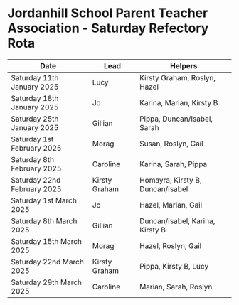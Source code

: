 # Jordanhill School Parent Teacher Association - Saturday Refectory Rota

| Date | Lead | Helpers | 
| -- | -- | -- | 
| Saturday 11th January 2025 | Lucy | Kirsty Graham, Roslyn, Hazel | 
| Saturday 18th January 2025 | Jo | Karina, Marian, Kirsty B | 
| Saturday 25th January 2025 | Gillian | Pippa, Duncan/Isabel, Sarah |
| Saturday 1st February 2025 | Morag | Susan, Roslyn, Gail |
| Saturday 8th February 2025 | Caroline | Karina, Sarah, Pippa | 
| Saturday 22nd February 2025 | Kirsty Graham | Homayra, Kirsty B, Duncan/Isabel | 
| Saturday 1st March 2025 | Jo | Hazel, Marian, Gail  | 
| Saturday 8th March 2025 | Gillian | Duncan/Isabel, Karina, Kirsty B | 
| Saturday 15th March 2025 | Morag | Hazel, Roslyn, Gail | 
| Saturday 22nd March 2025 | Kirsty Graham | Pippa, Kirsty B, Lucy | 
| Saturday 29th March 2025 | Caroline | Marian, Sarah, Roslyn | 



